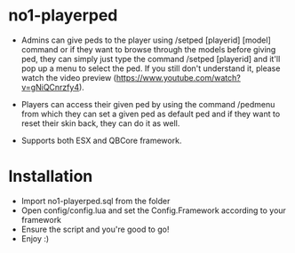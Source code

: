 # no1-playerped

* Admins can give peds to the player using /setped [playerid] [model] command or if they want to browse through the models before giving ped, they can simply just type the command /setped [playerid] and it'll pop up a menu to select the ped. If you still don't understand it, please watch the video preview (https://www.youtube.com/watch?v=gNiQCnrzfy4).

* Players can access their given ped by using the command /pedmenu from which they can set a given ped as default ped and if they want to reset their skin back, they can do it as well.

* Supports both ESX and QBCore framework.

# Installation

* Import no1-playerped.sql from the folder
* Open config/config.lua and set the Config.Framework according to your framework
* Ensure the script and you're good to go!
* Enjoy :)
